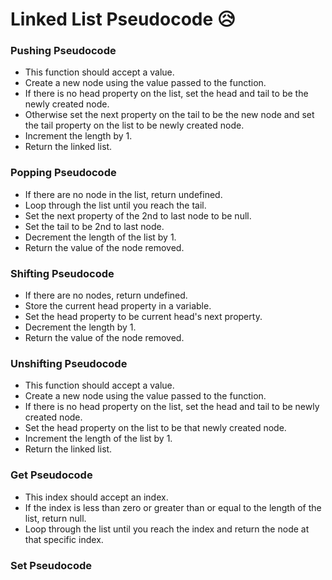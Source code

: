 # Linked List Pseudocode 😥

### Pushing Pseudocode

- This function should accept a value.
- Create a new node using the value passed to the function.
- If there is no head property on the list, set the head and tail to be the newly created node.
- Otherwise set the next property on the tail to be the new node and set the tail property on the list to be newly created node.
- Increment the length by 1.
- Return the linked list.

### Popping Pseudocode

- If there are no node in the list, return undefined.
- Loop through the list until you reach the tail.
- Set the next property of the 2nd to last node to be null.
- Set the tail to be 2nd to last node.
- Decrement the length of the list by 1.
- Return the value of the node removed.

### Shifting Pseudocode

- If there are no nodes, return undefined.
- Store the current head property in a variable.
- Set the head property to be current head's next property.
- Decrement the length by 1.
- Return the value of the node removed.

### Unshifting Pseudocode

- This function should accept a value.
- Create a new node using the value passed to the function.
- If there is no head property on the list, set the head and tail to be newly created node.
- Set the head property on the list to be that newly created node.
- Increment the length of the list by 1.
- Return the linked list.

### Get Pseudocode

- This index should accept an index.
- If the index is less than zero or greater than or equal to the length of the list, return null.
- Loop through the list until you reach the index and return the node at that specific index.

### Set Pseudocode
